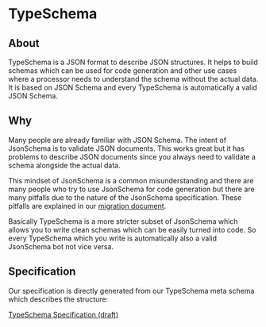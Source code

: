 # TypeSchema

## About

TypeSchema is a JSON format to describe JSON structures. It helps to build
schemas which can be used for code generation and other use cases where a
processor needs to understand the schema without the actual data. It is based
on JSON Schema and every TypeSchema is automatically a valid JSON Schema.

## Why

Many people are already familiar with JSON Schema. The intent of JsonSchema is
to validate JSON documents. This works great but it has problems to describe
JSON documents since you always need to validate a schema alongside the actual
data.

This mindset of JsonSchema is a common misunderstanding and there are many
people who try to use JsonSchema for code generation but there are many pitfalls
due to the nature of the JsonSchema specification. These pitfalls are explained
in our [migration document](migration.md). 

Basically TypeSchema is a more stricter subset of JsonSchema which allows you to
write clean schemas which can be easily turned into code. So every TypeSchema
which you write is automatically also a valid JsonSchema bot not vice versa.

## Specification

Our specification is directly generated from our TypeSchema meta schema which
describes the structure:

[TypeSchema Specification (draft)](schema/schema.htm)
